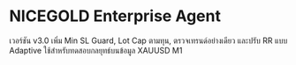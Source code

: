 # NICEGOLD Enterprise Agent

เวอร์ชัน v3.0 เพิ่ม Min SL Guard, Lot Cap ตามทุน, ตรวจเทรนด์อย่างเดียว และปรับ RR แบบ Adaptive
ใช้สำหรับทดสอบกลยุทธ์บนข้อมูล XAUUSD M1

